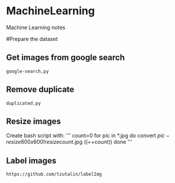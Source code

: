 # MachineLearning
Machine Learning notes


#Prepare the dataset
##	Get images from google search
	google-search.py
##	Remove duplicate
	duplicated.py
##	Resize images
Create bash script with:
'''
count=0
for pic in *.jpg
do
 convert $pic -resize 800x600! resize$count.jpg
 ((++count))
done
'''
##	Label images
	https://github.com/tzutalin/labelImg
